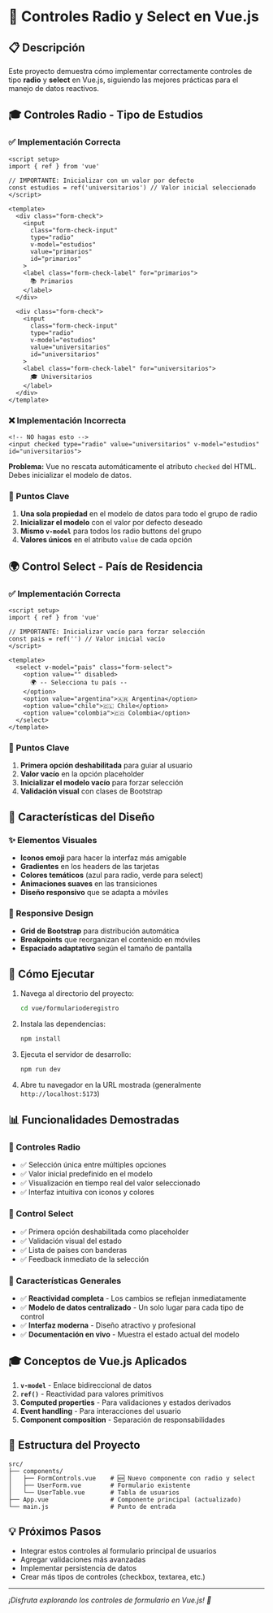 # 🎯 Controles Radio y Select en Vue.js

## 📋 Descripción

Este proyecto demuestra cómo implementar correctamente controles de tipo **radio** y **select** en Vue.js, siguiendo las mejores prácticas para el manejo de datos reactivos.

## 🎓 Controles Radio - Tipo de Estudios

### ✅ Implementación Correcta

```vue
<script setup>
import { ref } from 'vue'

// IMPORTANTE: Inicializar con un valor por defecto
const estudios = ref('universitarios') // Valor inicial seleccionado
</script>

<template>
  <div class="form-check">
    <input 
      class="form-check-input" 
      type="radio" 
      v-model="estudios" 
      value="primarios" 
      id="primarios"
    >
    <label class="form-check-label" for="primarios">
      📚 Primarios
    </label>
  </div>
  
  <div class="form-check">
    <input 
      class="form-check-input" 
      type="radio" 
      v-model="estudios" 
      value="universitarios" 
      id="universitarios"
    >
    <label class="form-check-label" for="universitarios">
      🎓 Universitarios
    </label>
  </div>
</template>
```

### ❌ Implementación Incorrecta

```vue
<!-- NO hagas esto -->
<input checked type="radio" value="universitarios" v-model="estudios" id="universitarios">
```

**Problema:** Vue no rescata automáticamente el atributo `checked` del HTML. Debes inicializar el modelo de datos.

### 🔑 Puntos Clave

1. **Una sola propiedad** en el modelo de datos para todo el grupo de radio
2. **Inicializar el modelo** con el valor por defecto deseado
3. **Mismo `v-model`** para todos los radio buttons del grupo
4. **Valores únicos** en el atributo `value` de cada opción

## 🌍 Control Select - País de Residencia

### ✅ Implementación Correcta

```vue
<script setup>
import { ref } from 'vue'

// IMPORTANTE: Inicializar vacío para forzar selección
const pais = ref('') // Valor inicial vacío
</script>

<template>
  <select v-model="pais" class="form-select">
    <option value="" disabled>
      🌍 -- Selecciona tu país --
    </option>
    <option value="argentina">🇦🇷 Argentina</option>
    <option value="chile">🇨🇱 Chile</option>
    <option value="colombia">🇨🇴 Colombia</option>
  </select>
</template>
```

### 🔑 Puntos Clave

1. **Primera opción deshabilitada** para guiar al usuario
2. **Valor vacío** en la opción placeholder
3. **Inicializar el modelo vacío** para forzar selección
4. **Validación visual** con clases de Bootstrap

## 🎨 Características del Diseño

### ✨ Elementos Visuales

- **Iconos emoji** para hacer la interfaz más amigable
- **Gradientes** en los headers de las tarjetas
- **Colores temáticos** (azul para radio, verde para select)
- **Animaciones suaves** en las transiciones
- **Diseño responsivo** que se adapta a móviles

### 📱 Responsive Design

- **Grid de Bootstrap** para distribución automática
- **Breakpoints** que reorganizan el contenido en móviles
- **Espaciado adaptativo** según el tamaño de pantalla

## 🚀 Cómo Ejecutar

1. Navega al directorio del proyecto:
   ```bash
   cd vue/formularioderegistro
   ```

2. Instala las dependencias:
   ```bash
   npm install
   ```

3. Ejecuta el servidor de desarrollo:
   ```bash
   npm run dev
   ```

4. Abre tu navegador en la URL mostrada (generalmente `http://localhost:5173`)

## 📊 Funcionalidades Demostradas

### 🎯 Controles Radio
- ✅ Selección única entre múltiples opciones
- ✅ Valor inicial predefinido en el modelo
- ✅ Visualización en tiempo real del valor seleccionado
- ✅ Interfaz intuitiva con iconos y colores

### 🎯 Control Select
- ✅ Primera opción deshabilitada como placeholder
- ✅ Validación visual del estado
- ✅ Lista de países con banderas
- ✅ Feedback inmediato de la selección

### 🎯 Características Generales
- ✅ **Reactividad completa** - Los cambios se reflejan inmediatamente
- ✅ **Modelo de datos centralizado** - Un solo lugar para cada tipo de control
- ✅ **Interfaz moderna** - Diseño atractivo y profesional
- ✅ **Documentación en vivo** - Muestra el estado actual del modelo

## 🎓 Conceptos de Vue.js Aplicados

1. **`v-model`** - Enlace bidireccional de datos
2. **`ref()`** - Reactividad para valores primitivos
3. **Computed properties** - Para validaciones y estados derivados
4. **Event handling** - Para interacciones del usuario
5. **Component composition** - Separación de responsabilidades

## 🔧 Estructura del Proyecto

```
src/
├── components/
│   ├── FormControls.vue    # 🆕 Nuevo componente con radio y select
│   ├── UserForm.vue        # Formulario existente
│   └── UserTable.vue       # Tabla de usuarios
├── App.vue                 # Componente principal (actualizado)
└── main.js                 # Punto de entrada
```

## 💡 Próximos Pasos

- Integrar estos controles al formulario principal de usuarios
- Agregar validaciones más avanzadas
- Implementar persistencia de datos
- Crear más tipos de controles (checkbox, textarea, etc.)

---

*¡Disfruta explorando los controles de formulario en Vue.js! 🚀*
